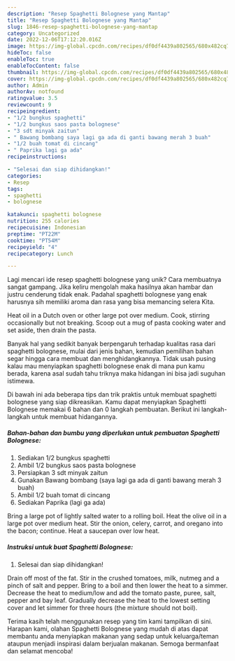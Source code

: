 ```yaml
---
description: "Resep Spaghetti Bolognese yang Mantap"
title: "Resep Spaghetti Bolognese yang Mantap"
slug: 1846-resep-spaghetti-bolognese-yang-mantap
category: Uncategorized
date: 2022-12-06T17:12:20.016Z
image: https://img-global.cpcdn.com/recipes/df0df4439a802565/680x482cq70/spaghetti-bolognese-foto-resep-utama.jpg
hideToc: false
enableToc: true
enableTocContent: false
thumbnail: https://img-global.cpcdn.com/recipes/df0df4439a802565/680x482cq70/spaghetti-bolognese-foto-resep-utama.jpg
cover: https://img-global.cpcdn.com/recipes/df0df4439a802565/680x482cq70/spaghetti-bolognese-foto-resep-utama.jpg
author: Admin
authorAv: notfound
ratingvalue: 3.5
reviewcount: 9
recipeingredient:
- "1/2 bungkus spaghetti"
- "1/2 bungkus saos pasta bolognese"
- "3 sdt minyak zaitun"
- " Bawang bombang saya lagi ga ada di ganti bawang merah 3 buah"
- "1/2 buah tomat di cincang"
- " Paprika lagi ga ada"
recipeinstructions:

- "Selesai dan siap dihidangkan!"
categories:
- Resep
tags:
- spaghetti
- bolognese

katakunci: spaghetti bolognese 
nutrition: 255 calories
recipecuisine: Indonesian
preptime: "PT22M"
cooktime: "PT54M"
recipeyield: "4"
recipecategory: Lunch

---
```





Lagi mencari ide resep spaghetti bolognese yang unik? Cara membuatnya sangat gampang. Jika keliru mengolah maka hasilnya akan hambar dan justru cenderung tidak enak. Padahal spaghetti bolognese yang enak harusnya sih memiliki aroma dan rasa yang bisa memancing selera Kita.





Heat oil in a Dutch oven or other large pot over medium. Cook, stirring occasionally but not breaking. Scoop out a mug of pasta cooking water and set aside, then drain the pasta.

Banyak hal yang sedikit banyak berpengaruh terhadap kualitas rasa dari spaghetti bolognese, mulai dari jenis bahan, kemudian pemilihan bahan segar hingga cara membuat dan menghidangkannya. Tidak usah pusing kalau mau menyiapkan spaghetti bolognese enak di mana pun kamu berada, karena asal sudah tahu triknya maka hidangan ini bisa jadi suguhan istimewa.






Di bawah ini ada beberapa tips dan trik praktis untuk membuat spaghetti bolognese yang siap dikreasikan. Kamu dapat menyiapkan Spaghetti Bolognese memakai 6 bahan dan 0 langkah pembuatan. Berikut ini langkah-langkah untuk membuat hidangannya.

<!--inarticleads1-->

##### Bahan-bahan dan bumbu yang diperlukan untuk pembuatan Spaghetti Bolognese:

1. Sediakan 1/2 bungkus spaghetti
1. Ambil 1/2 bungkus saos pasta bolognese
1. Persiapkan 3 sdt minyak zaitun
1. Gunakan  Bawang bombang (saya lagi ga ada di ganti bawang merah 3 buah)
1. Ambil 1/2 buah tomat di cincang
1. Sediakan  Paprika (lagi ga ada)


Bring a large pot of lightly salted water to a rolling boil. Heat the olive oil in a large pot over medium heat. Stir the onion, celery, carrot, and oregano into the bacon; continue. Heat a saucepan over low heat. 

<!--inarticleads2-->

##### Instruksi untuk buat Spaghetti Bolognese:


1. Selesai dan siap dihidangkan!

Drain off most of the fat. Stir in the crushed tomatoes, milk, nutmeg and a pinch of salt and pepper. Bring to a boil and then lower the heat to a simmer. Decrease the heat to medium/low and add the tomato paste, puree, salt, pepper and bay leaf. Gradually decrease the heat to the lowest setting cover and let simmer for three hours (the mixture should not boil). 

Terima kasih telah menggunakan resep yang tim kami tampilkan di sini. Harapan kami, olahan Spaghetti Bolognese yang mudah di atas dapat membantu anda menyiapkan makanan yang sedap untuk keluarga/teman ataupun menjadi inspirasi dalam berjualan makanan. Semoga bermanfaat dan selamat mencoba!
